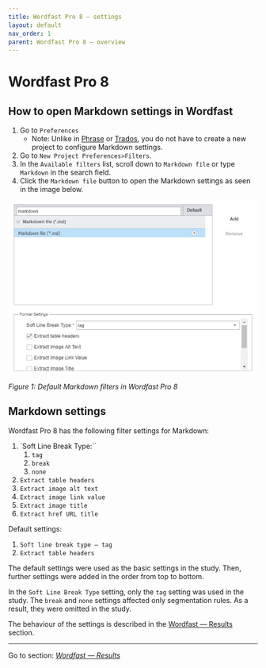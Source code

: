 ```yaml
---
title: Wordfast Pro 8 — settings
layout: default
nav_order: 1
parent: Wordfast Pro 8 — overview
---
```

Wordfast Pro 8
===

## How to open Markdown settings in Wordfast

1. Go to `Preferences`
	- Note: Unlike in [Phrase](phrase-01-settings) or [Trados](trados-01-settings), you do not have to create a new project to configure Markdown settings.
2. Go to `New Project Preferences>Filters`.
3. In the `Available filters` list, scroll down to `Markdown file` or type `Markdown` in the search field.
4. Click the `Markdown file` button to open the Markdown settings as seen in the image below.

![Wordfast Markdown Filter Settings](resources/images/screenshots/pasted-image-20230518004130.png)

*Figure 1: Default Markdown filters in Wordfast Pro 8*

## Markdown settings

Wordfast Pro 8 has the following filter settings for Markdown:
1. `Soft Line Break Type:``
	1. `tag`
	2. `break`
	3. `none`
2. `Extract table headers`
3. `Extract image alt text`
4. `Extract image link value`
5. `Extract image title`
6. `Extract href URL title`

Default settings:
1. `Soft line break type — tag`
2. `Extract table headers`

The default settings were used as the basic settings in the study. Then, further settings were added in the order from top to bottom.

In the `Soft Line Break Type` setting, only the `tag` setting was used in the study. The `break` and `none` settings affected only segmentation rules. As a result, they were omitted in the study.

The behaviour of the settings is described in the [Wordfast — Results](wordfast-02-results) section.

---

Go to section: [*Wordfast — Results*](wordfast-02-results)